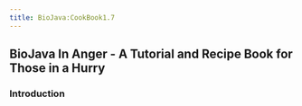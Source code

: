 ```yaml
---
title: BioJava:CookBook1.7
---
```


BioJava In Anger - A Tutorial and Recipe Book for Those in a Hurry
------------------------------------------------------------------

### Introduction
